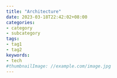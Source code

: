 ```yaml
---
title: "Architecture"
date: 2023-03-18T22:42:02+08:00
categories:
- category
- subcategory
tags:
- tag1
- tag2
keywords:
- tech
#thumbnailImage: //example.com/image.jpg
---
```


<!--more-->
